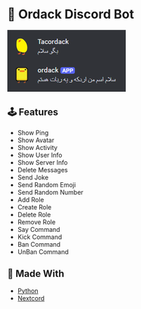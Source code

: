 # 🦆 Ordack Discord Bot

<img src="preview.png">

## 🕹 Features
- Show Ping
- Show Avatar
- Show Activity
- Show User Info
- Show Server Info
- Delete Messages
- Send Joke
- Send Random Emoji
- Send Random Number
- Add Role
- Create Role
- Delete Role
- Remove Role
- Say Command
- Kick Command
- Ban Command
- UnBan Command

## 📝 Made With
- [Python](https://github.com/python)
- [Nextcord](https://github.com/nextcord/nextcord)